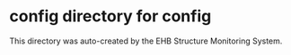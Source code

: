 # config directory for config

This directory was auto-created by the EHB Structure Monitoring System.